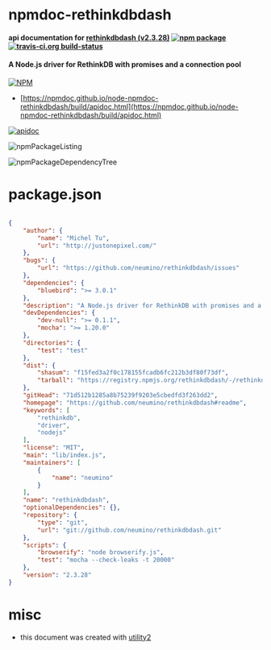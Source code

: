 # npmdoc-rethinkdbdash

#### api documentation for  [rethinkdbdash (v2.3.28)](https://github.com/neumino/rethinkdbdash#readme)  [![npm package](https://img.shields.io/npm/v/npmdoc-rethinkdbdash.svg?style=flat-square)](https://www.npmjs.org/package/npmdoc-rethinkdbdash) [![travis-ci.org build-status](https://api.travis-ci.org/npmdoc/node-npmdoc-rethinkdbdash.svg)](https://travis-ci.org/npmdoc/node-npmdoc-rethinkdbdash)

#### A Node.js driver for RethinkDB with promises and a connection pool

[![NPM](https://nodei.co/npm/rethinkdbdash.png?downloads=true&downloadRank=true&stars=true)](https://www.npmjs.com/package/rethinkdbdash)

- [https://npmdoc.github.io/node-npmdoc-rethinkdbdash/build/apidoc.html](https://npmdoc.github.io/node-npmdoc-rethinkdbdash/build/apidoc.html)

[![apidoc](https://npmdoc.github.io/node-npmdoc-rethinkdbdash/build/screenCapture.buildCi.browser.%252Ftmp%252Fbuild%252Fapidoc.html.png)](https://npmdoc.github.io/node-npmdoc-rethinkdbdash/build/apidoc.html)

![npmPackageListing](https://npmdoc.github.io/node-npmdoc-rethinkdbdash/build/screenCapture.npmPackageListing.svg)

![npmPackageDependencyTree](https://npmdoc.github.io/node-npmdoc-rethinkdbdash/build/screenCapture.npmPackageDependencyTree.svg)



# package.json

```json

{
    "author": {
        "name": "Michel Tu",
        "url": "http://justonepixel.com/"
    },
    "bugs": {
        "url": "https://github.com/neumino/rethinkdbdash/issues"
    },
    "dependencies": {
        "bluebird": ">= 3.0.1"
    },
    "description": "A Node.js driver for RethinkDB with promises and a connection pool",
    "devDependencies": {
        "dev-null": ">= 0.1.1",
        "mocha": ">= 1.20.0"
    },
    "directories": {
        "test": "test"
    },
    "dist": {
        "shasum": "f15fed3a2f0c178155fcadb6fc212b3df80f73df",
        "tarball": "https://registry.npmjs.org/rethinkdbdash/-/rethinkdbdash-2.3.28.tgz"
    },
    "gitHead": "71d512b1285a8b75239f9203e5cbedfd3f263dd2",
    "homepage": "https://github.com/neumino/rethinkdbdash#readme",
    "keywords": [
        "rethinkdb",
        "driver",
        "nodejs"
    ],
    "license": "MIT",
    "main": "lib/index.js",
    "maintainers": [
        {
            "name": "neumino"
        }
    ],
    "name": "rethinkdbdash",
    "optionalDependencies": {},
    "repository": {
        "type": "git",
        "url": "git://github.com/neumino/rethinkdbdash.git"
    },
    "scripts": {
        "browserify": "node browserify.js",
        "test": "mocha --check-leaks -t 20000"
    },
    "version": "2.3.28"
}
```



# misc
- this document was created with [utility2](https://github.com/kaizhu256/node-utility2)
